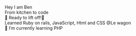 Hey I am Ben <br>
From kitchen to code <br>
🚀 Ready to lift off!🚀<br>
Learned Ruby on rails, JavaScript, Html and CSS @Le wagon<br>
🌱 I’m currently learning PHP

<!--
**Benouz6/benouz6** is a ✨ _special_ ✨ repository because its `README.md` (this file) appears on your GitHub profile.

Here are some ideas to get you started:

- 🔭 I’m currently working on ...
- 🌱 I’m currently learning PHP
- 👯 I’m looking to collaborate on ...
- 🤔 I’m looking for help with ...
- 💬 Ask me about ...
- 📫 How to reach me: ...
- 😄 Pronouns: ...
- ⚡ Fun fact: ...
-->
